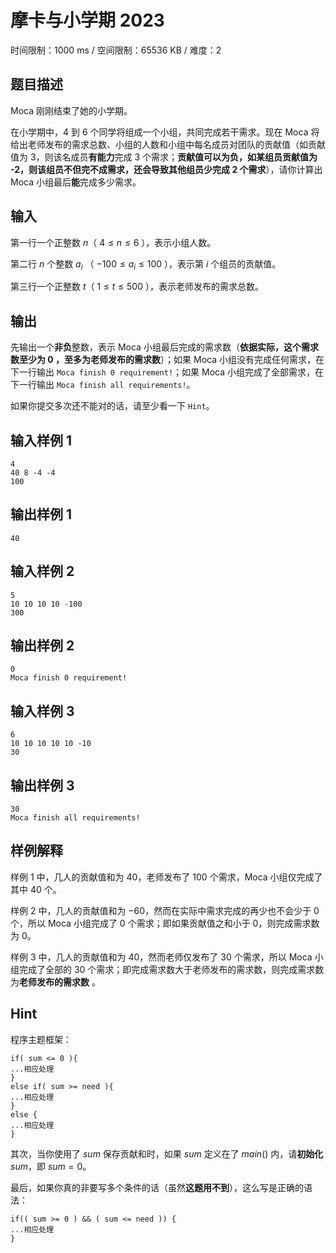 # 摩卡与小学期 2023

时间限制：1000 ms / 空间限制：65536 KB / 难度：2

## 题目描述

Moca 刚刚结束了她的小学期。

在小学期中，4 到 6 个同学将组成一个小组，共同完成若干需求。现在 Moca 将给出老师发布的需求总数、小组的人数和小组中每名成员对团队的贡献值（如贡献值为 3，则该名成员**有能力**完成 3 个需求；**贡献值可以为负，如某组员贡献值为 -2，则该组员不但完不成需求，还会导致其他组员少完成 2 个需求**），请你计算出 Moca 小组最后**能**完成多少需求。

## 输入

​第一行一个正整数 $n$（ $4 \le n \le 6$ ），表示小组人数。

​第二行 $n$ 个整数 $a_i$ （ $-100 \le a_i \le 100$ ），表示第 $i$ 个组员的贡献值。

​第三行一个正整数 $t$（ $1 \le t \le 500$ ），表示老师发布的需求总数。

## 输出

先输出一个**非负**整数，表示 Moca 小组最后完成的需求数（**依据实际，这个需求数至少为 $0$ ，至多为老师发布的需求数**）；如果 Moca 小组没有完成任何需求，在下一行输出 `Moca finish 0 requirement!`；如果 Moca 小组完成了全部需求，在下一行输出 `Moca finish all requirements!`。

如果你提交多次还不能对的话，请至少看一下 `Hint`。

## 输入样例 1

    4
    40 8 -4 -4
    100

## 输出样例 1

    40

## 输入样例 2

    5
    10 10 10 10 -100
    300

## 输出样例 2

    0
    Moca finish 0 requirement!

## 输入样例 3

    6
    10 10 10 10 10 -10
    30

## 输出样例 3

    30
    Moca finish all requirements!

## 样例解释

样例 $1$ 中，几人的贡献值和为 $40$，老师发布了 $100$ 个需求，Moca 小组仅完成了其中 $40$ 个。

样例 $2$ 中，几人的贡献值和为 $-60$，然而在实际中需求完成的再少也不会少于 $0$ 个，所以 Moca 小组完成了 $0$ 个需求；即如果贡献值之和小于 $0$，则完成需求数为 $0$。

样例 $3$ 中，几人的贡献值和为 $40$，然而老师仅发布了 $30$ 个需求，所以 Moca 小组完成了全部的 $30$ 个需求；即完成需求数大于老师发布的需求数，则完成需求数为**老师发布的需求数** 。

## Hint

程序主题框架：

    if( sum <= 0 ){
    ...相应处理
    }
    else if( sum >= need ){
    ...相应处理
    }
    else {
    ...相应处理
    }
其次，当你使用了 $sum$ 保存贡献和时，如果 $sum$ 定义在了 $main()$ 内，请**初始化** $sum$，即 $sum = 0$。

最后，如果你真的非要写多个条件的话（虽然**这题用不到**），这么写是正确的语法：

    if(( sum >= 0 ) && ( sum <= need )) {
    ...相应处理
    }
